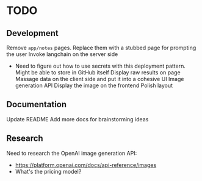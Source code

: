 # TODO

## Development

Remove `app/notes` pages. Replace them with a stubbed page for prompting the user
Invoke langchain on the server side
- Need to figure out how to use secrets with this deployment pattern. Might be able to store in GitHub itself
Display raw results on page
Massage data on the client side and put it into a cohesive UI
Image generation API
Display the image on the frontend
Polish layout

## Documentation

Update README
Add more docs for brainstorming ideas

## Research

Need to research the OpenAI image generation API:
- https://platform.openai.com/docs/api-reference/images
- What's the pricing model?